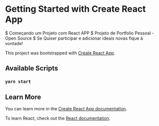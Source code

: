# Getting Started with Create React App
$ Começando um Projeto com React APP
$ Projeto de Portfolio Pessoal - Open Source
$ Se Quiser participar e adicionar ideais novas fique à vontade!


This project was bootstrapped with [Create React App](https://github.com/facebook/create-react-app).

## Available Scripts

### `yarn start`



## Learn More

You can learn more in the [Create React App documentation](https://facebook.github.io/create-react-app/docs/getting-started).

To learn React, check out the [React documentation](https://reactjs.org/).


